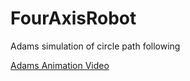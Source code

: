 # FourAxisRobot
Adams simulation of circle path following

[Adams Animation Video](https://rishabbajaj.github.io/FourAxisRobot/Adams_Sim_Folder/robot_pathFollowing.mp4)

